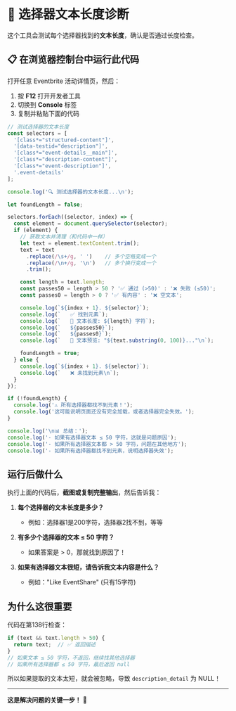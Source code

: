 # 🔧 选择器文本长度诊断

这个工具会测试每个选择器找到的**文本长度**，确认是否通过长度检查。

## 📋 在浏览器控制台中运行此代码

打开任意 Eventbrite 活动详情页，然后：

1. 按 **F12** 打开开发者工具
2. 切换到 **Console** 标签
3. 复制并粘贴下面的代码

```javascript
// 测试选择器的文本长度
const selectors = [
  '[class*="structured-content"]',
  '[data-testid="description"]',
  '[class*="event-details__main"]',
  '[class*="description-content"]',
  '[class*="event-description"]',
  '.event-details'
];

console.log('🔍 测试选择器的文本长度...\n');

let foundLength = false;

selectors.forEach((selector, index) => {
  const element = document.querySelector(selector);
  if (element) {
    // 获取文本并清理（和代码中一样）
    let text = element.textContent.trim();
    text = text
      .replace(/\s+/g, ' ')    // 多个空格变成一个
      .replace(/\n+/g, '\n')   // 多个换行变成一个
      .trim();

    const length = text.length;
    const passes50 = length > 50 ? '✅ 通过 (>50)' : '❌ 失败 (≤50)';
    const passes0 = length > 0 ? '✅ 有内容' : '❌ 空文本';

    console.log(`${index + 1}. ${selector}`);
    console.log(`   ✅ 找到元素`);
    console.log(`   📏 文本长度: ${length} 字符`);
    console.log(`   ${passes50}`);
    console.log(`   ${passes0}`);
    console.log(`   📝 文本预览: "${text.substring(0, 100)}..."\n`);

    foundLength = true;
  } else {
    console.log(`${index + 1}. ${selector}`);
    console.log(`   ❌ 未找到元素\n`);
  }
});

if (!foundLength) {
  console.log('⚠️ 所有选择器都找不到元素！');
  console.log('这可能说明页面还没有完全加载，或者选择器完全失效。');
}

console.log('\n📊 总结：');
console.log('- 如果有选择器文本 ≤ 50 字符，这就是问题原因');
console.log('- 如果所有选择器文本都 > 50 字符，问题在其他地方');
console.log('- 如果所有选择器都找不到元素，说明选择器失效');
```

## 运行后做什么

执行上面的代码后，**截图或复制完整输出**，然后告诉我：

1. **每个选择器的文本长度是多少？**
   - 例如：选择器1是200字符，选择器2找不到，等等

2. **有多少个选择器的文本 ≤ 50 字符？**
   - 如果答案是 > 0，那就找到原因了！

3. **如果有选择器文本很短，请告诉我文本内容是什么？**
   - 例如："Like EventShare" (只有15字符)

## 为什么这很重要

代码在第138行检查：
```javascript
if (text && text.length > 50) {
  return text;  // ✅ 返回描述
}
// 如果文本 ≤ 50 字符，不返回，继续找其他选择器
// 如果所有选择器都 ≤ 50 字符，最后返回 null
```

所以如果提取的文本太短，就会被忽略，导致 `description_detail` 为 NULL！

---

**这是解决问题的关键一步！** 🔑
